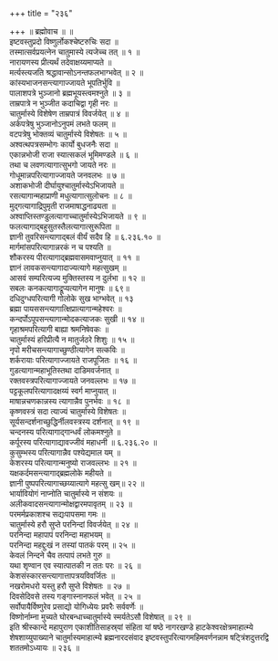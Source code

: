 +++
title = "२३६"

+++
॥ ब्रह्मोवाच ॥ ॥  
इष्टवस्तुप्रदो विष्णुर्लोकश्चेष्टरुचिः सदा ॥  
तस्मात्सर्वप्रयत्नेन चातुमास्ये त्यजेच्च तत् ॥ १ ॥  
नारायणस्य प्रीत्यर्थं तदेवाक्षय्यमाप्यते ॥  
मर्त्यस्त्यजति श्रद्धावान्सोऽनन्तफलभाग्भवेत् ॥ २ ॥  
कांस्यभाजनसन्त्यागाज्जायते भूपतिर्भुवि ॥  
पालाशपत्रे भुञ्जानो ब्रह्मभूयस्त्वमश्नुते ॥ ३ ॥  
ताम्रपात्रे न भुञ्जीत कदाचिद्वा गृही नरः ॥  
चातुर्मास्ये विशेषेण ताम्रपात्रं विवर्जयेत् ॥ ४ ॥  
अर्कपत्रेषु भुञ्जानोऽनुपमं लभते फलम् ॥  
वटपत्रेषु भोक्तव्यं चातुर्मास्ये विशेषतः ॥ ५ ॥  
अश्वत्थपत्रसम्भोगः कार्यो बुधजनैः सदा ॥  
एकान्नभोजी राजा स्यात्सकलं भूमिमण्डले ॥ ६ ॥  
तथा च लवणत्यागात्सुभगो जायते नरः ॥  
गोधूमान्नपरित्यागाज्जायते जनवलभः ॥ ७ ॥  
अशाकभोजी दीर्घायुश्चातुर्मास्येऽभिजायते ॥  
रसत्यागान्महाप्राणी मधुत्यागात्सुलोचनः ॥ ८ ॥  
मुद्गत्यागाद्रिपुमृती राजमाषाद्धनाढ्यता ॥  
अश्वाप्तिस्तण्डुलत्यागाच्चातुर्मास्येऽभिजायते ॥ ९ ॥  
फलत्यागाद्बहुसुतस्तैलत्यागात्सुरूपिता ॥  
ज्ञानी तुवरिसन्त्यागाद्बलं वीर्यं सदैव हि ॥ ६.२३६.१० ॥  
मार्गमांसपरित्यागान्नरकं न च पश्यति ॥  
शौकरस्य पीरत्यागाद्ब्रह्मवासमवाप्नुयात् ॥ ११ ॥  
ज्ञानं लावकसन्त्यागादाज्यत्यागे महत्सुखम् ॥  
आसवं सम्परित्यज्य मुक्तिस्तस्य न दुर्लभा ॥ १२ ॥  
सबलः कनकत्यागाद्रूप्यत्यागेन मानुषः ॥ ६९॥  
दधिदुग्धपरित्यागी गोलोके सुख भाग्भवेत् ॥ १३  
ब्रह्मा पायससन्त्यागात्क्षिप्रात्यागान्महेश्वरः ॥  
कन्दर्पोऽपूपसन्त्यागान्मोदकत्याजकः सुखी ॥ १४ ॥  
गृहाश्रमपरित्यागी बाह्या श्रमनिषेवकः ॥  
चातुर्मास्यं हरिप्रीत्यै न मातुर्जठरे शिशुः ॥ १५ ॥  
नृपो मरीचसन्त्यागाच्छुण्ठीत्यागेन सत्कविः ॥  
शर्करायाः परित्यागाज्जायते राजपूजितः ॥ १६ ॥  
गुडत्यागान्महाभूतिस्तथा दाडिमवर्जनात् ॥  
रक्तवस्त्रपरित्यागाज्जायते जनवल्लभः ॥ १७ ॥  
पट्टकूलपरित्यागादक्षय्यं स्वर्ग माप्नुयात् ॥  
माषान्नचणकान्नस्य त्यागान्नैव पुनर्भवः ॥ १८ ॥  
कृष्णवस्त्रं सदा त्याज्यं चातुर्मास्ये विशेषतः ॥  
सूर्यसन्दर्शनाच्छुद्धिर्नीलवस्त्रस्य दर्शनात् ॥ १९ ॥  
चन्दनस्य परित्यागाद्गान्धर्वं लोकमश्नुते ॥  
कर्पूरस्य परित्यागाद्यावज्जीवं महाधनी ॥ ६.२३६.२० ॥  
कुसुम्भस्य परित्यागान्नैव पश्येद्यमाल यम् ॥  
केशरस्य परित्यागान्मनुष्यो राजवल्लभः ॥ २१ ॥  
यक्षकर्दमसन्त्यागाद्ब्रह्मलोके महीयते ॥  
ज्ञानी पुष्पपरित्यागाच्छय्यात्यागे महत्सु खम्॥ २२ ॥  
भार्यावियोगं नाप्नोति चातुर्मास्ये न संशयः ॥  
अलीकवादसन्त्यागान्मोक्षद्वारमपावृतम् ॥ २३ ॥  
परमर्मप्रकाशश्च सद्यःपापसमा गमः ॥  
चातुर्मास्ये हरौ सुप्ते परनिन्दां विवर्जयेत् ॥ २४ ॥  
परनिन्दा महापापं परनिन्दा महाभयम् ॥  
परनिन्दा महद्दुःखं न तस्यां पातकं परम् ॥ २५ ॥  
केवलं निन्दने चैव तत्पापं लभते गुरु ॥  
यथा शृण्वान एव स्यात्पातकी न ततः परः ॥ २६ ॥  
केशसंस्कारसन्त्यागात्तापत्रयविवर्जितः ॥  
नखरोमधरो यस्तु हरौ सुप्ते विशेषतः ॥ २७ ॥  
दिवसेदिवसे तस्य गङ्गास्नानफलं भवेत् ॥ २५ ॥  
सर्वोपायैर्विष्णुरेव प्रसाद्यो योगिध्येयः प्रवरैः सर्ववर्णेः ॥  
विष्णोर्नाम्ना मुच्यते घोरबन्धाच्चातुर्मास्ये स्मर्यतेऽसौ विशेषात् ॥ २९ ॥  
इति श्रीस्कान्दे महापुराण एकाशीतिसाहस्र्यां संहिता यां षष्ठे नागरखण्डे हाटकेश्वरक्षेत्रमाहात्म्ये शेषशाय्युपाख्याने चातुर्मास्यमाहात्म्ये ब्रह्मनारदसंवाद इष्टवस्तुपरित्यागमहिमवर्णनन्नाम षट्त्रिंशदुत्तरद्वि शततमोऽध्यायः ॥ २३६ ॥